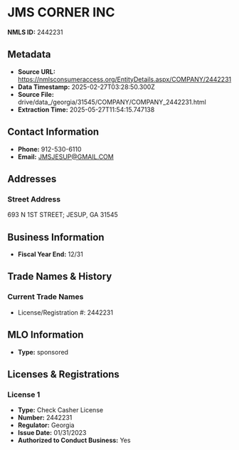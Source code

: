 # JMS CORNER INC

**NMLS ID:** 2442231

## Metadata
- **Source URL:** https://nmlsconsumeraccess.org/EntityDetails.aspx/COMPANY/2442231
- **Data Timestamp:** 2025-02-27T03:28:50.300Z
- **Source File:** drive/data_/georgia/31545/COMPANY/COMPANY_2442231.html
- **Extraction Time:** 2025-05-27T11:54:15.747138

## Contact Information
- **Phone:** 912-530-6110
- **Email:** JMSJESUP@GMAIL.COM

## Addresses
### Street Address
693 N 1ST STREET; JESUP, GA 31545

## Business Information
- **Fiscal Year End:** 12/31

## Trade Names & History
### Current Trade Names
- License/Registration #: 2442231

## MLO Information
- **Type:** sponsored

## Licenses & Registrations

### License 1
- **Type:** Check Casher License
- **Number:** 2442231
- **Regulator:** Georgia
- **Issue Date:** 01/31/2023
- **Authorized to Conduct Business:** Yes
